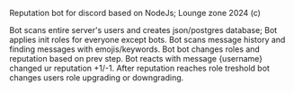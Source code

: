 Reputation bot for discord based on NodeJs;
Lounge zone 2024 (c)

Bot scans entire server's users and creates json/postgres database;
Bot applies init roles for everyone except bots.
Bot scans message history and finding messages with emojis/keywords.
Bot bot changes roles and reputation based on prev step.
Bot reacts with message {username} changed ur reputation +1/-1.
After reputation reaches role treshold bot changes users role upgrading or downgrading.